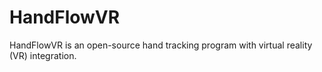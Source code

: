 # HandFlowVR
HandFlowVR is an open-source hand tracking program with virtual reality (VR) integration.
